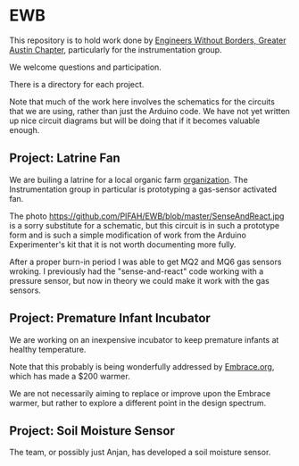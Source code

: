 # EWB

This repository is to hold work done by [Engineers Without Borders, Greater Austin Chapter](http://ewbgreateraustin.org), particularly for the instrumentation group.

We welcome questions and participation.

There is a directory for each project.

Note that much of the work here involves the schematics for the circuits that we are using, rather than just the Arduino code.  We have not yet written up nice circuit diagrams but will be doing that if it becomes valuable enough.

## Project: Latrine Fan

We are builing a latrine for a local organic farm [organization](http://ewbgreateraustin.org/news/amplifyatx-with-farmshare-and-ewb/). The Instrumentation group in particular is prototyping a gas-sensor activated fan.


The photo https://github.com/PIFAH/EWB/blob/master/SenseAndReact.jpg is a sorry substitute for a schematic, but this circuit is in such a prototype form and is such a simple modification of work from the Arduino Experimenter's kit that it is not worth documenting more fully.

After a proper burn-in period I was able to get MQ2 and MQ6 gas sensors wroking.  I previously had the "sense-and-react" code working with a pressure sensor, but now in theory we could make it work with the gas sensors.

## Project: Premature Infant Incubator

We are working on an inexpensive incubator to keep premature infants at healthy temperature.

Note that this probably is being wonderfully addressed by [Embrace.org](http://embraceglobal.org/embrace-warmer/), which has made a $200 warmer.

We are not necessarily aiming to replace or improve upon the Embrace warmer, but rather to explore a different point in the design spectrum.

## Project: Soil Moisture Sensor

The team, or possibly just Anjan, has developed a soil moisture sensor.

